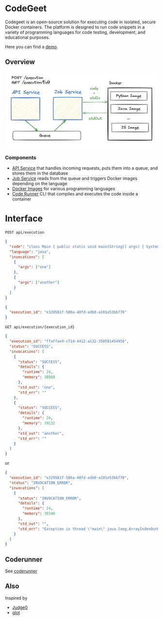 
# CodeGeet 

Codegeet is an open-source solution for executing code in isolated, secure Docker containers. 
The platform is designed to run code snippets in a variety of programming languages for code testing, development, and educational purposes.

Here you can find a [demo](https://codegeet.io/).

## Overview

![schema.jpeg](schema.jpeg)

### Components

- [API Service](https://github.com/codegeet/platform/tree/main/api) that handles incoming requests, puts them into a queue, and stores them in the database
- [Job Service](https://github.com/codegeet/platform/tree/main/job) reads from the queue and triggers Docker images depending on the language
- [Docker Images](https://github.com/codegeet/platform/tree/main/images) for various programming languages
- [Code Runner](https://github.com/codegeet/platform/tree/main/coderunner) CLI that compiles and executes the code inside a container

# Interface

`POST api/execution`

```json
{
  "code": "class Main { public static void main(String[] args) { System.out.print(args[0]); }}",
  "language": "java",
  "invocations": [
    {
      "args": ["one"]
    },
    {
      "args": ["another"]
    }
  ]
}
```
```json
{
  "execution_id": "e329581f-586a-40fd-adb0-a101e53bb770"
}
```

`GET api/execution/{execution_id}`

```json
{
  "execution_id": "ffaffae9-c71d-4412-a132-350581454958",
  "status": "SUCCESS",
  "invocations": [
    {
      "status": "SUCCESS",
      "details": {
        "runtime": 24,
        "memory": 38988
      },
      "std_out": "one",
      "std_err": ""
    },
    {
      "status": "SUCCESS",
      "details": {
        "runtime": 24,
        "memory": 39132
      },
      "std_out": "another",
      "std_err": ""
    }
  ]
}
```
or
```json
{
  "execution_id": "e329581f-586a-40fd-adb0-a101e53bb770",
  "status": "INVOCATION_ERROR",
  "invocations": [
    {
      "status": "INVOCATION_ERROR",
      "details": {
        "runtime": 24,
        "memory": 39340
      },
      "std_out": "",
      "std_err": "Exception in thread \"main\" java.lang.ArrayIndexOutOfBoundsException: Index 0 out of bounds for length 0\n\tat Main.main(Main.java:1)\nCommand exited with non-zero status 1\n"
    }
  ]
}
```
## Coderunner

See [coderunner](https://github.com/codegeet/codegeet/tree/main/coderunner)

## Also
Inspired by
- [Judge0](https://github.com/judge0)
- [glot](https://github.com/glotcode)

